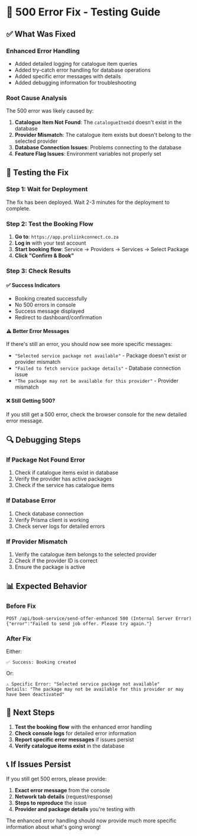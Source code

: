 # 🔧 500 Error Fix - Testing Guide

## ✅ **What Was Fixed**

### **Enhanced Error Handling**
- Added detailed logging for catalogue item queries
- Added try-catch error handling for database operations  
- Added specific error messages with details
- Added debugging information for troubleshooting

### **Root Cause Analysis**
The 500 error was likely caused by:
1. **Catalogue Item Not Found**: The `catalogueItemId` doesn't exist in the database
2. **Provider Mismatch**: The catalogue item exists but doesn't belong to the selected provider
3. **Database Connection Issues**: Problems connecting to the database
4. **Feature Flag Issues**: Environment variables not properly set

## 🧪 **Testing the Fix**

### **Step 1: Wait for Deployment**
The fix has been deployed. Wait 2-3 minutes for the deployment to complete.

### **Step 2: Test the Booking Flow**
1. **Go to**: `https://app.proliinkconnect.co.za`
2. **Log in** with your test account
3. **Start booking flow**: Service → Providers → Services → Select Package
4. **Click "Confirm & Book"**

### **Step 3: Check Results**

#### **✅ Success Indicators**
- Booking created successfully
- No 500 errors in console
- Success message displayed
- Redirect to dashboard/confirmation

#### **⚠️ Better Error Messages**
If there's still an error, you should now see more specific messages:
- `"Selected service package not available"` - Package doesn't exist or provider mismatch
- `"Failed to fetch service package details"` - Database connection issue
- `"The package may not be available for this provider"` - Provider mismatch

#### **❌ Still Getting 500?**
If you still get a 500 error, check the browser console for the new detailed error message.

## 🔍 **Debugging Steps**

### **If Package Not Found Error**
1. Check if catalogue items exist in database
2. Verify the provider has active packages
3. Check if the service has catalogue items

### **If Database Error**
1. Check database connection
2. Verify Prisma client is working
3. Check server logs for detailed errors

### **If Provider Mismatch**
1. Verify the catalogue item belongs to the selected provider
2. Check if the provider ID is correct
3. Ensure the package is active

## 📊 **Expected Behavior**

### **Before Fix**
```
POST /api/book-service/send-offer-enhanced 500 (Internal Server Error)
{"error":"Failed to send job offer. Please try again."}
```

### **After Fix**
Either:
```
✅ Success: Booking created
```
Or:
```
⚠️ Specific Error: "Selected service package not available"
Details: "The package may not be available for this provider or may have been deactivated"
```

## 🎯 **Next Steps**

1. **Test the booking flow** with the enhanced error handling
2. **Check console logs** for detailed error information
3. **Report specific error messages** if issues persist
4. **Verify catalogue items exist** in the database

## 📞 **If Issues Persist**

If you still get 500 errors, please provide:
1. **Exact error message** from the console
2. **Network tab details** (request/response)
3. **Steps to reproduce** the issue
4. **Provider and package details** you're testing with

The enhanced error handling should now provide much more specific information about what's going wrong!

